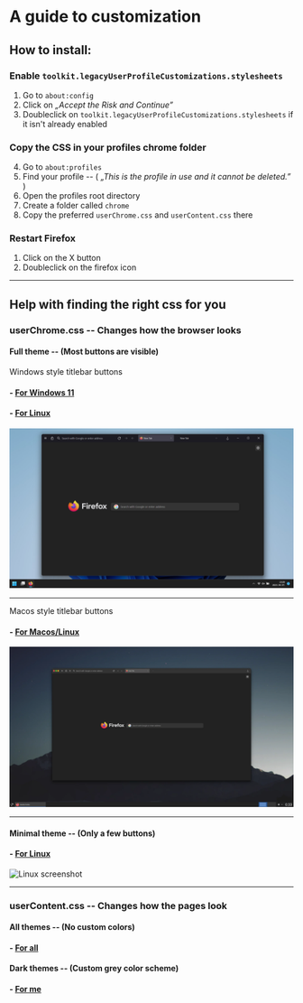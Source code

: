 # A guide to customization

## How to install:

### Enable `toolkit.legacyUserProfileCustomizations.stylesheets`
1. Go to `about:config`
2. Click on *„Accept the Risk and Continue”*
3. Doubleclick on `toolkit.legacyUserProfileCustomizations.stylesheets` if it isn't already enabled

### Copy the CSS in your profiles chrome folder
4. Go to `about:profiles`
5. Find your profile  --  ( *„This is the profile in use and it cannot be deleted.”* )
6. Open the profiles root directory
7. Create a folder called `chrome`
8. Copy the preferred `userChrome.css` and `userContent.css` there

### Restart Firefox
1. Click on the X button
2. Doubleclick on the firefox icon

***

## Help with finding the right css for you

### userChrome.css  --  Changes how the browser looks

#### Full theme  --  (Most buttons are visible)

 Windows style titlebar buttons

#### - [For Windows 11](./FirefoxCSS/Full/Win11/)
#### - [For Linux](./FirefoxCSS/Full/Linux/Win/)

![Win11 screenshot](./Screenshots/W11.webp)

***

 Macos style titlebar buttons

#### - [For Macos/Linux](./FirefoxCSS/Full/Linux/Mac/)

![MacosStyle screenshot](./Screenshots/MacStyle.webp)

***

#### Minimal theme  --  (Only a few buttons)

#### - [For Linux](./FirefoxCSS/Minimal/)

![Linux screenshot](./Screenshots/GIF.webp)

***

### userContent.css  --  Changes how the pages look

#### All themes  --  (No custom colors)

#### - [For all](./FirefoxCSS/userContent/All/)

#### Dark themes  --  (Custom grey color scheme)

#### - [For me](./FirefoxCSS/userContent/Dark/)
